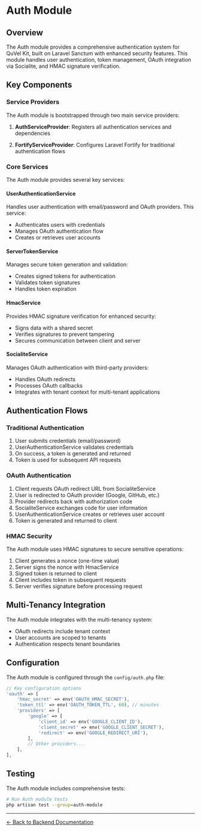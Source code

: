 # Auth Module

## Overview

The Auth module provides a comprehensive authentication system for QuVel Kit, built on Laravel Sanctum with enhanced security features. This module handles user authentication, token management, OAuth integration via Socialite, and HMAC signature verification.

## Key Components

### Service Providers

The Auth module is bootstrapped through two main service providers:

1. **AuthServiceProvider**: Registers all authentication services and dependencies

2. **FortifyServiceProvider**: Configures Laravel Fortify for traditional authentication flows

### Core Services

The Auth module provides several key services:

#### UserAuthenticationService

Handles user authentication with email/password and OAuth providers. This service:

- Authenticates users with credentials
- Manages OAuth authentication flow
- Creates or retrieves user accounts

#### ServerTokenService

Manages secure token generation and validation:

- Creates signed tokens for authentication
- Validates token signatures
- Handles token expiration

#### HmacService

Provides HMAC signature verification for enhanced security:

- Signs data with a shared secret
- Verifies signatures to prevent tampering
- Secures communication between client and server

#### SocialiteService

Manages OAuth authentication with third-party providers:

- Handles OAuth redirects
- Processes OAuth callbacks
- Integrates with tenant context for multi-tenant applications

## Authentication Flows

### Traditional Authentication

1. User submits credentials (email/password)
2. UserAuthenticationService validates credentials
3. On success, a token is generated and returned
4. Token is used for subsequent API requests

### OAuth Authentication

1. Client requests OAuth redirect URL from SocialiteService
2. User is redirected to OAuth provider (Google, GitHub, etc.)
3. Provider redirects back with authorization code
4. SocialiteService exchanges code for user information
5. UserAuthenticationService creates or retrieves user account
6. Token is generated and returned to client

### HMAC Security

The Auth module uses HMAC signatures to secure sensitive operations:

1. Client generates a nonce (one-time value)
2. Server signs the nonce with HmacService
3. Signed token is returned to client
4. Client includes token in subsequent requests
5. Server verifies signature before processing request

## Multi-Tenancy Integration

The Auth module integrates with the multi-tenancy system:

- OAuth redirects include tenant context
- User accounts are scoped to tenants
- Authentication respects tenant boundaries

## Configuration

The Auth module is configured through the `config/auth.php` file:

```php
// Key configuration options
'oauth' => [
    'hmac_secret' => env('OAUTH_HMAC_SECRET'),
    'token_ttl' => env('OAUTH_TOKEN_TTL', 60), // minutes
    'providers' => [
        'google' => [
            'client_id' => env('GOOGLE_CLIENT_ID'),
            'client_secret' => env('GOOGLE_CLIENT_SECRET'),
            'redirect' => env('GOOGLE_REDIRECT_URI'),
        ],
        // Other providers...
    ],
],
```

## Testing

The Auth module includes comprehensive tests:

```bash
# Run Auth module tests
php artisan test --group=auth-module
```

---

[← Back to Backend Documentation](./README.md)
